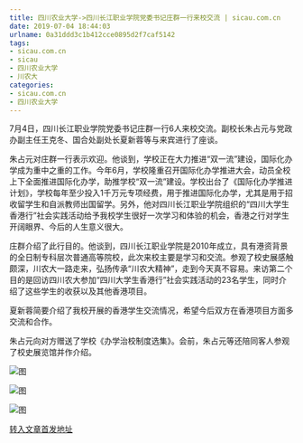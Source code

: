 ```yaml
---
title: 四川农业大学->四川长江职业学院党委书记庄群一行来校交流 | sicau.com.cn
date: 2019-07-04 18:44:03
urlname: 0a31ddd3c1b412cce0895d2f7caf5142
tags: 
- sicau.com.cn
- sicau
- 四川农业大学
- 川农大
categories:
- sicau.com.cn
- 四川农业大学
---
```



7月4日，四川长江职业学院党委书记庄群一行6人来校交流。副校长朱占元与党政办副主任王克冬、国合处副处长夏新蓉等与来宾进行了座谈。

朱占元对庄群一行表示欢迎。他谈到，学校正在大力推进“双一流”建设，国际化办学成为重中之重的工作。今年6月，学校隆重召开国际化办学推进大会，动员全校上下全面推进国际化办学，助推学校“双一流”建设。学校出台了《国际化办学推进计划》，学校每年至少投入1千万元专项经费，用于推进国际化办学，尤其是用于招收留学生和自派教师出国留学。另外，他对四川长江职业学院组织的“四川大学生香港行”社会实践活动给予我校学生很好一次学习和体验的机会，香港之行对学生开阔眼界、今后的人生意义很大。

庄群介绍了此行目的。他谈到，四川长江职业学院是2010年成立，具有港资背景的全日制专科层次普通高等院校，此次来校主要是学习和交流。参观了校史展感触颇深，川农大一路走来，弘扬传承“川农大精神”，走到今天真不容易。来访第二个目的是回访四川农大参加“四川大学生香港行”社会实践活动的23名学生，同时介绍了这些学生的收获以及其他香港项目。

夏新蓉简要介绍了我校开展的香港学生交流情况，希望今后双方在香港项目方面多交流和合作。

朱占元向对方赠送了学校《办学治校制度选集》。会前，朱占元等还陪同客人参观了校史展览馆并作介绍。



![图](https://news.sicau.edu.cn/__local/B/E6/80/5949A772E8FE9E2705D4FB5AE8A_37920237_FC79.jpg)

![图](https://news.sicau.edu.cn/__local/7/0B/2F/7A73EAA7EA259724077581DEAA9_E6409569_11518.jpg)

![图](https://news.sicau.edu.cn/__local/2/55/99/9C346709BED497EE9092E6749CB_37AF64AF_15473.jpg)

[转入文章首发地址](https://news.sicau.edu.cn/info/1078/52459.htm)